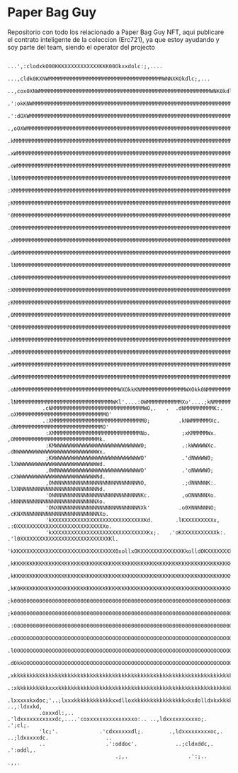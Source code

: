 # Paper Bag Guy 
Repositorio con todo los relacionado a Paper Bag Guy NFT, 
aqui publicare el contrato inteligente de la coleccion (Erc721), ya que estoy ayudando y soy parte del team, siendo el operator del projecto

                                    ...',:clodxkO00KKKXXXXXXXXXXXKKK00Okxxdolc:;,....                                   
                             ...,cldk0KXNWMMMMMMMMMMMMMMMMMMMMMMMMMMMMMMMMMMMMWNNXKOkdlc;,...                           
                        ..,cox0XNWMMMMMMMMMMMMMMMMMMMMMMMMMMMMMMMMMMMMMMMMMMMMMMMMMMMMMMWNK0kdl:,...                    
                    .':okKNWMMMMMMMMMMMMMMMMMMMMMMMMMMMMMMMMMMMMMMMMMMMMMMMMMMMMMMMMMMMMMMMMMMMWNKOxl:,..               
                .':dOXWMMMMMMMMMMMMMMMMMMMMMMMMMMMMMMMMMMMMMMMMMMMMMMMMMMMMMMMMMMMMMMMMMMMMMMMMMMMMMMWN0koc,..          
             .,oOXWMMMMMMMMMMMMMMMMMMMMMMMMMMMMMMMMMMMMMMMMMMMMMMMMMMMMMMMMMMMMMMMMMMMMMMMMMMMMMMMMMMMMMMMWNKko:..      
             .kMMMMMMMMMMMMMMMMMMMMMMMMMMMMMMMMMMMMMMMMMMMMMMMMMMMMMMMMMMMMMMMMMMMMMMMMMMMMMMMMMMMMMMMMMMMMMMMMXc.      
             .xWMMMMMMMMMMMMMMMMMMMMMMMMMMMMMMMMMMMMMMMMMMMMMMMMMMMMMMMMMMMMMMMMMMMMMMMMMMMMMMMMMMMMMMMMMMMMMMMX:.      
             .oWMMMMMMMMMMMMMMMMMMMMMMMMMMMMMMMMMMMMMMMMMMMMMMMMMMMMMMMMMMMMMMMMMMMMMMMMMMMMMMMMMMMMMMMMMMMMMMMK;       
             .lNMMMMMMMMMMMMMMMMMMMMMMMMMMMMMMMMMMMMMMMMMMMMMMMMMMMMMMMMMMMMMMMMMMMMMMMMMMMMMMMMMMMMMMMMMMMMMMM0,       
              :XMMMMMMMMMMMMMMMMMMMMMMMMMMMMMMMMMMMMMMMMMMMMMMMMMMMMMMMMMMMMMMMMMMMMMMMMMMMMMMMMMMMMMMMMMMMMMMMk.       
              ;KMMMMMMMMMMMMMMMMMMMMMMMMMMMMMMMMMMMMMMMMMMMMMMMMMMMMMMMMMMMMMMMMMMMMMMMMMMMMMMMMMMMMMMMMMMMMMMWx.       
              '0MMMMMMMMMMMMMMMMMMMMMMMMMMMMMMMMMMMMMMMMMMMMMMMMMMMMMMMMMMMMMMMMMMMMMMMMMMMMMMMMMMMMMMMMMMMMMMWo.       
              .OMMMMMMMMMMMMMMMMMMMMMMMMMMMMMMMMMMMMMMMMMMMMMMMMMMMMMMMMMMMMMMMMMMMMMMMMMMMMMMMMMMMMMMMMMMMMMMNl.       
              .xMMMMMMMMMMMMMMMMMMMMMMMMMMMMMMMMMMMMMMMMMMMMMMMMMMMMMMMMMMMMMMMMMMMMMMMMMMMMMMMMMMMMMMMMMMMMMMXc.       
              .dWMMMMMMMMMMMMMMMMMMMMMMMMMMMMMMMMMMMMMMMMMMMMMMMMMMMMMMMMMMMMMMMMMMMMMMMMMMMMMMMMMMMMMMMMMMMMMX:        
              .lNMMMMMMMMMMMMMMMMMMMMMMMMMMMMMMMMMMMMMMMMMMMMMMMMMMMMMMMMMMMMMMMMMMMMMMMMMMMMMMMMMMMMMMMMMMMMM0,        
              .cNMMMMMMMMMMMMMMMMMMMMMMMMMMMMMMMMMMMMMMMMMMMMMMMMMMMMMMMMMMMMMMMMMMMMMMMMMMMMMMMMMMMMMMMMMMMMMO'        
               :XMMMMMMMMMMMMMMMMMMMMMMMMMMMMMMMMMMMMMMMMMMMMMMMMMMMMMMMMMMMMMMMMMMMMMMMMMMMMMMMMMMMMMMMMMMMMMk.        
               ;KMMMMMMMMMMMMMMMMMMMMMMMMMMMMMMMMMMMMMMMMMMMMMMMMMMMMMMMMMMMMMMMMMMMMMMMMMMMMMMMMMMMMMMMMMMMMMx.        
               ,0MMMMMMMMMMMMMMMMMMMMMMMMMMMMMMMMMMMMMMMMMMMMMMMMMMMMMMMMMMMMMMMMMMMMMMMMMMMMMMMMMMMMMMMMMMMMWd.        
               'OMMMMMMMMMMMMMMMMMMMMMMMMMMMMMMMMMMMMMMMMMMMMMMMMMMMMMMMMMMMMMMMMMMMMMMMMMMMMMMMMMMMMMMMMMMMMWo.        
               .kMMMMMMMMMMMMMMMMMMMMMMMMMMMMMMMMMMMMMMMMMMMMMMMMMMMMMMMMMMMMMMMMMMMMMMMMMMMMMMMMMMMMMMMMMMMMNl.        
               .xMMMMMMMMMMMMMMMMMMMMMMMMMMMMMMMMMMMMMMMMMMMMMMMMMMMMMMMMMMMMMMMMMMMMMMMMMMMMMMMMMMMMMMMMMMMMNc.        
               .xWMMMMMMMMMMMMMMMMMMMMMMMMMMMMMMMMMMMMMMMMMMMMMMMMMMMMMMMMMMMMMMMMMMMMMMMMMMMMMMMMMMMMMMMMMMMX:         
               .dWMMMMMMMMMMMMMMMMMMMMMMMMMMMMMMMMMMMMMMMMMMMMMMMMMMMMMMMMMMMMMMMMMMMMMMMMMMMMMMMMMMMMMMMMMMMK;         
               .oNMMMMMMMMMMMMMMMMMMMMMMMMMMMMMMMMWXOkkKNMMMMMMMMMMMMMMWXOkk0NMMMMMMMMMMMMMMMMMMMMMMMMMMMMMMM0;         
               .lNMMMMMMMMMMMMMMMMMMMMMMMMMMMMMMWKl'....:OWMMMMMMMMMMMXo'....;kNMMMMMMMMMMMMMMMMMMMMMMMMMMMMM0'         
               .cNMMMMMMMMMMMMMMMMMMMMMMMMMMMMMWO,.   .  .dNMMMMMMMMMK:.      .oXMMMMMMMMMMMMMMMMMMMMMMMMMMMMO'         
               .:XMMMMMMMMMMMMMMMMMMMMMMMMMMMMM0;         .kNWMMMMMMXc.        .dNMMMMMMMMMMMMMMMMMMMMMMMMMMMO'         
                :XMMMMMMMMMMMMMMMMMMMMMMMMMMMMNo.          ;xKMMMMMWx.          ,OMMMMMMMMMMMMMMMMMMMMMMMMMMMk.         
                :KMWWWWWWWWWWWWWWWWWWWWWWWWWWW0;           .:kWWWWWXc.          .dNWWWWWWWWWWWWWWWWWWWWWWWWWWx.         
                ;KWWWWWWWWWWWWWWWWWWWWWWWWWWWWO'           .'dNWWWW0;           .lXWWWWWWWWWWWWWWWWWWWWWWWWWWd.         
                ,0WNWWWWWWWWWWWWWWWWWWWWWWWWWWO'           .'oNWWWW0;           .cXWWWWWWWWWWWWWWWWWWWWWWWWWNd.         
                ,ONNNNNNNNNNNNNNNNNNNNNNNNNNNNO,           .;dNNNNNK:.          .lXNNNNNNNNNNNNNNNNNNNNNNNNNNd.         
                'ONNNNNNNNNNNNNNNNNNNNNNNNNNNNKc.          ,oONNNNNXo.          .kNNNNNNNNNNNNNNNNNNNNNNNNNNXo.         
                'ONXNNNNNNNNNNNNNNNNNNNNNNNNNNXk'         .o0XNNNNNNO;         .cKNXNNNNNNNNNNNNNNNNNNNNNNNNXo.         
                'kXXXXXXXXXXXXXXXXXXXXXXXXXXXXXKd.       .lKXXXXXXXXXx,       .:OXXXXXXXXXXXXXXXXXXXXXXXXXXXXo.         
                'kXXXXXXXXXXXXXXXXXXXXXXXXXXXXXXKx;.   .'oKXXXXXXXXXXXk:.   .'l0XXXXXXXXXXXXXXXXXXXXXXXXXXXXKl.         
                'kXKXXXXXXXXXXXXXXXXXXXXXXXXXXXXXX0xollxOKXXXXXXXXXXXXXKkolldOKXXXXXXXXXXXXXXXXXXXXXXXXXXXKXKl.         
                ,kKKKKKKKKKKKKKKKKKKKKKKKKKKKKKKKKKKKKKKKKKKKKKKKKKKKKKKKKKKKKKKKKKKKKKKKKKKKKKKKKKKKKKKKKKKKl.         
                ,kKKKKKKKKKKKKKKKKKKKKKKKKKKKKKKKKKKKKKKKKKKKKKKKKKKKKKKKKKKKKKKKKKKKKKKKKKKKKKKKKKKKKKKKKKKKo.         
                ,kK0KKKKKKKKKKKKKKKKKKKKKKKKKKKKKKKKKKKKKKKKKKKKKKKKKKKKKKKKKKKKKKKKKKKKKKKKKKKKKKKKKKKKKKKKKo.         
                ;k0000000000000000000000000000000000000000000000000000000000000000000000000000000000000000000d.         
                ;k0000000000000000000000000000000000000000000000000000000000000000000000000000000000000000000d.         
               .:O0O00000000000000000000000000000000000000000000000000000000000000000000000000000000000000000x'         
               .cOOOOOOOOOOOOOOOOOOOOOOOOOOOOOOOOOOOOOOOOOOOOOOOOOOOOOOOOOOOOOOOOOOOOOOOOOOOOOOOOOOOOOOOOOOOOx,         
               .lOOOOOOOOOOOOOOOOOOOOOOOOOOOOOOOOOOOOOOOOOOOOOOOOOOOOOOOOOOOOOOOOOOOOOOOOOOOOOOOOOOOOOOOOOOOOk;         
               .dOkkOOOOOOOOOOOOOOOOOOOOOOOOOOOOOOOOOOOOOOOOOOOOOOOOOOOOOOOOOOOOOOOOOOOOOOOOOOOOOOOOOOkOOOOOOkc.        
               ,xkkkkkkkkkkkkkkkkkkkkkkkkkkkkkkkkkkkkkkkkkkkkkkkkkkkkkkkkkkkkkkkkkkkkkkkkkkkkkkkkxkkkkkkkkkkkkl.        
              .:xkkkkkkkkkkxxxkkkkkkkkkkkkkkkkkkkkkkkkkkkkkkkkkkkkkkkkkkkkkkkkkkkkkkkkkkkkkkkkdc'.',coxkkkkkkko'        
              .lxxxxxkxdoc;'..;lxxxkkkkkkkkkkkkxxdlloxkkkkkkkkkkkkkkkkxkxdolldxkxkkkkkkkkkkkxl'      ..,:ldxxkd,        
              .oxxxdl:,..      .'ldxxxxxxxxxxxdc,....'coxxxxxxxxxxxxxxxo:.. ..,ldxxxxxxxxxxo;.            .';cl;.       
              'lc;'.             .'cdxxxxxxdl;.        .,ldxxxxxxxxxoc,.       ..;ldxxxxxdc.                  ..        
              ..                   .':oddoc'.            ..;cldxddc,.             .':oddl,.                             
                                      .;,.                   .':;..                  .,,.                               
                                                                                                                        
